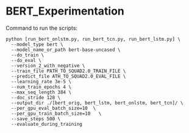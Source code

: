 # BERT_Experimentation


Command to run the scripts:

    python [run_bert_onlstm.py, run_bert_tcn.py, run_bert_lstm.py] \
      --model_type bert \
      --model_name_or_path bert-base-uncased \
      --do_train \
      --do_eval \
      --version_2_with_negative \
      --train_file PATH_TO_SQUAD2.0_TRAIN_FILE \
      --predict_file ATH_TO_SQUAD2.0_EVAL_FILE \
      --learning_rate 3e-5 \
      --num_train_epochs 4 \
      --max_seq_length 384 \
      --doc_stride 128 \
      --output_dir ./[bert_orig, bert_lstm, bert_onlstm, bert_tcn]/ \
      --per_gpu_eval_batch_size=10  \
      --per_gpu_train_batch_size=10   \
      --save_steps 500 \
      --evaluate_during_training
